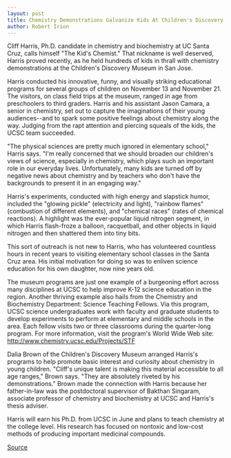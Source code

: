 ```yaml
---
layout: post
title: Chemistry Demonstrations Galvanize Kids At Children's Discovery Museum
author: Robert Irion
---
```


Cliff Harris, Ph.D. candidate in chemistry and biochemistry at UC Santa Cruz, calls himself "The Kid's Chemist." That nickname is  well deserved, Harris proved recently, as he held hundreds of kids in  thrall with chemistry demonstrations at the Children's Discovery  Museum in San Jose.

Harris conducted his innovative, funny, and visually striking  educational programs for several groups of children on November 13  and November 21. The visitors, on class field trips at the museum,  ranged in age from preschoolers to third graders. Harris and his  assistant Jason Camara, a senior in chemistry, set out to capture  the imaginations of their young audiences--and to spark some  positive feelings about chemistry along the way. Judging from the  rapt attention and piercing squeals of the kids, the UCSC team  succeeded.

"The physical sciences are pretty much ignored in elementary  school," Harris says. "I'm really concerned that we should broaden  our children's views of science, especially in chemistry, which plays  such an important role in our everyday lives. Unfortunately, many  kids are turned off by negative news about chemistry and by  teachers who don't have the backgrounds to present it in an engaging  way."

Harris's experiments, conducted with high energy and slapstick  humor, included the "glowing pickle" (electricity and light), "rainbow  flames" (combustion of different elements), and "chemical races"  (rates of chemical reactions). A highlight was the ever-popular  liquid nitrogen segment, in which Harris flash-froze a balloon,  racquetball, and other objects in liquid nitrogen and then shattered  them into tiny bits.

This sort of outreach is not new to Harris, who has volunteered  countless hours in recent years to visiting elementary school  classes in the Santa Cruz area. His initial motivation for doing so  was to enliven science education for his own daughter, now nine  years old.

The museum programs are just one example of a burgeoning  effort across many disciplines at UCSC to help improve K-12 science  education in the region. Another thriving example also hails from the  Chemistry and Biochemistry Department: Science Teaching Fellows.  Via this program, UCSC science undergraduates work with faculty  and graduate students to develop experiments to perform at  elementary and middle schools in the area. Each fellow visits two or  three classrooms during the quarter-long program. For more  information, visit the program's World Wide Web site:  <http://www.chemistry.ucsc.edu/Projects/STF>

Dalia Brown of the Children's Discovery Museum arranged  Harris's programs to help promote basic interest and curiosity about  chemistry in young children. "Cliff's unique talent is making this  material accessible to all age ranges," Brown says. "They are  absolutely riveted by his demonstrations." Brown made the  connection with Harris because her father-in-law was the  postdoctoral supervisor of Bakthan Singaram, associate professor of  chemistry and biochemistry at UCSC and Harris's thesis adviser.

Harris will earn his Ph.D. from UCSC in June and plans to teach  chemistry at the college level. His research has focused on nontoxic  and low-cost methods of producing important medicinal compounds.

[Source](http://www1.ucsc.edu/news_events/press_releases/archive/96-97/11-96/112196-Chemistry_demos_gal.html "Permalink to 112196-Chemistry_demos_gal")